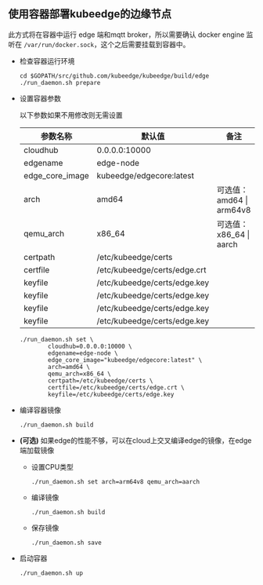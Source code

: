 ## 使用容器部署kubeedge的边缘节点

此方式将在容器中运行 edge 端和mqtt broker，所以需要确认 docker engine 监听在
`/var/run/docker.sock`，这个之后需要挂载到容器中。

+ 检查容器运行环境
  ```
  cd $GOPATH/src/github.com/kubeedge/kubeedge/build/edge
  ./run_daemon.sh prepare
  ```

+ 设置容器参数

  以下参数如果不用修改则无需设置

  | 参数名称            | 默认值                       | 备注                     |
  | ------------------- | ---------------------------- | ------------------------ |
  | cloudhub            | 0.0.0.0:10000                |                          |
  | edgename            | edge-node                    |                          |
  | edge_core_image     | kubeedge/edgecore:latest     |                          |
  | arch                | amd64                        | 可选值：amd64 \| arm64v8 |
  | qemu_arch           | x86_64                       | 可选值：x86_64 \| aarch  |
  | certpath            | /etc/kubeedge/certs          |                          |
  | certfile            | /etc/kubeedge/certs/edge.crt |                          |
  | keyfile             | /etc/kubeedge/certs/edge.key |                          |
  | keyfile             | /etc/kubeedge/certs/edge.key |                          |
  | keyfile             | /etc/kubeedge/certs/edge.key |                          |
  | keyfile             | /etc/kubeedge/certs/edge.key |                          |

  ```shell
  ./run_daemon.sh set \
          cloudhub=0.0.0.0:10000 \
          edgename=edge-node \
          edge_core_image="kubeedge/edgecore:latest" \
          arch=amd64 \
          qemu_arch=x86_64 \
          certpath=/etc/kubeedge/certs \
          certfile=/etc/kubeedge/certs/edge.crt \
          keyfile=/etc/kubeedge/certs/edge.key 
  ````

+ 编译容器镜像

  ```
  ./run_daemon.sh build
  ```

+ **(可选)** 如果edge的性能不够，可以在cloud上交叉编译edge的镜像，在edge端加载镜像
  - 设置CPU类型

    ```
    ./run_daemon.sh set arch=arm64v8 qemu_arch=aarch
    ```

  - 编译镜像
    ```
    ./run_daemon.sh build
    ```

  - 保存镜像
    ```
    ./run_daemon.sh save
    ```

+ 启动容器
  ```
  ./run_daemon.sh up
  ```
